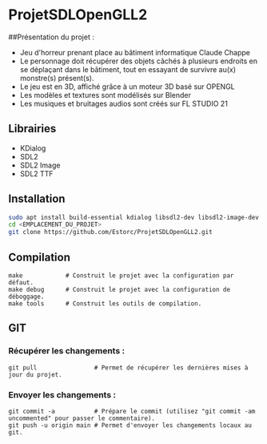 # ProjetSDLOpenGLL2

##Présentation du projet :

- Jeu d'horreur prenant place au bâtiment informatique Claude Chappe
- Le personnage doit récupérer des objets câchés à plusieurs endroits en se déplaçant dans le bâtiment, tout en essayant de survivre au(x) monstre(s) présent(s).
- Le jeu est en 3D, affiché grâce à un moteur 3D basé sur OPENGL
- Les modèles et textures sont modélisés sur Blender
- Les musiques et bruitages audios sont créés sur FL STUDIO 21

## Librairies
- KDialog
- SDL2
- SDL2 Image
- SDL2 TTF

## Installation
```sh
sudo apt install build-essential kdialog libsdl2-dev libsdl2-image-dev libsdl2-ttf-dev libsdl2-mixer-dev
cd <EMPLACEMENT_DU_PROJET>
git clone https://github.com/Estorc/ProjetSDLOpenGLL2.git
```

## Compilation
```
make            # Construit le projet avec la configuration par défaut.
make debug      # Construit le projet avec la configuration de déboggage.
make tools      # Construit les outils de compilation.
```

## GIT
### Récupérer les changements :
```git
git pull                # Permet de récupérer les dernières mises à jour du projet.
```
### Envoyer les changements :
```git
git commit -a           # Prépare le commit (utilisez "git commit -am uncommented" pour passer le commentaire).
git push -u origin main # Permet d'envoyer les changements locaux au git.
```

